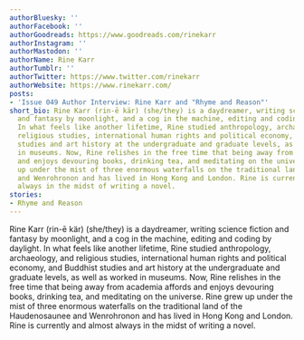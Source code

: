 ```yaml
---
authorBluesky: ''
authorFacebook: ''
authorGoodreads: https://www.goodreads.com/rinekarr
authorInstagram: ''
authorMastodon: ''
authorName: Rine Karr
authorTumblr: ''
authorTwitter: https://www.twitter.com/rinekarr
authorWebsite: https://www.rinekarr.com/
posts:
- 'Issue 049 Author Interview: Rine Karr and "Rhyme and Reason"'
short_bio: Rine Karr (rin-ē kär) (she/they) is a daydreamer, writing science fiction
  and fantasy by moonlight, and a cog in the machine, editing and coding by daylight.
  In what feels like another lifetime, Rine studied anthropology, archaeology, and
  religious studies, international human rights and political economy, and Buddhist
  studies and art history at the undergraduate and graduate levels, as well as worked
  in museums. Now, Rine relishes in the free time that being away from academia affords
  and enjoys devouring books, drinking tea, and meditating on the universe. Rine grew
  up under the mist of three enormous waterfalls on the traditional land of the Haudenosaunee
  and Wenrohronon and has lived in Hong Kong and London. Rine is currently and almost
  always in the midst of writing a novel.
stories:
- Rhyme and Reason
---
```


Rine Karr (rin-ē kär) (she/they) is a daydreamer, writing science fiction and fantasy by moonlight, and a cog in the machine, editing and coding by daylight. In what feels like another lifetime, Rine studied anthropology, archaeology, and religious studies, international human rights and political economy, and Buddhist studies and art history at the undergraduate and graduate levels, as well as worked in museums. Now, Rine relishes in the free time that being away from academia affords and enjoys devouring books, drinking tea, and meditating on the universe. Rine grew up under the mist of three enormous waterfalls on the traditional land of the Haudenosaunee and Wenrohronon and has lived in Hong Kong and London. Rine is currently and almost always in the midst of writing a novel.